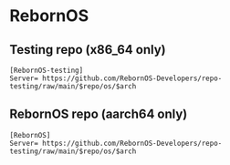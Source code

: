 # RebornOS
## Testing repo (x86_64 only)
```
[RebornOS-testing]
Server= https://github.com/RebornOS-Developers/repo-testing/raw/main/$repo/os/$arch
```
## RebornOS repo (aarch64 only)
```
[RebornOS]
Server= https://github.com/RebornOS-Developers/repo-testing/raw/main/$repo/os/$arch
```
